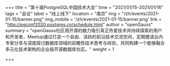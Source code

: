 +++
title = "第十届PostgreSQL中国技术大会"
time = "2021/01/15-2021/01/16"
tags = "会议"
label = "线上线下"
location = "南京"
img = "/zh/events/2021-01-15/banner.png"
img_mobile = '/zh/events/2021-01-15/banner.png'
link = "http://pgconf2020.postgres.cn/schedule.html"
author = "openGauss"
summary = "openGauss社区用开源的魅力吸引真正热爱技术并持续探索的用户和开发者，Meetup通过打造一个自由、活跃的前沿技术交流空间，定期邀请业内专家分享与深度探讨数据库领域的前瞻性技术思考与经验，共同构建一个能够融合多元化技术架构的企业级开源数据库社区。"
weight = 1

+++




